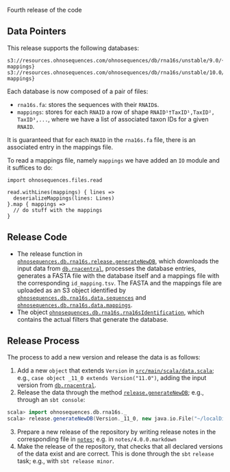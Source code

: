 Fourth release of the code

## Data Pointers
 
This release supports the following databases:

```
s3://resources.ohnosequences.com/ohnosequences/db/rna16s/unstable/9.0/{rna16s.fa, mappings}
s3://resources.ohnosequences.com/ohnosequences/db/rna16s/unstable/10.0/{rna16s.fa, mappings}
```

Each database is now composed of a pair of files: 
* `rna16s.fa`: stores the sequences with their `RNAID`s.
* `mappings`: stores for each `RNAID` a row of shape `RNAID¹†TaxID¹,TaxID², TaxID³,...`, where we have a list of associated taxon IDs for a given `RNAID`.

It is guaranteed that for each `RNAID` in the `rna16s.fa` file, there is an associated entry in the mappings file.

To read a mappings file, namely `mappings` we have added an `IO` module and it suffices to do:

```
import ohnosequences.files.read

read.withLines(mappings) { lines =>
  deserializeMappings(lines: Lines)
}.map { mappings =>
  // do stuff with the mappings
}
```


## Release Code

* The release function in [`ohnosequences.db.rna16s.release.generateNewDB`](https://github.com/ohnosequences/db.rna16s/blob/v4.0.0/src/main/scala/release.scala#L182), which downloads the input data from [`db.rnacentral`][db.rnacentral], processes the database entries, generates a FASTA file with the database itself and a mappings file with the corresponding `id_mapping.tsv`. The FASTA and the mappings file are uploaded as an S3 object identified by [`ohnosequences.db.rna16s.data.sequences`](https://github.com/ohnosequences/db.rna16s/blob/v4.0.0/src/main/scala/data.scala#L68) and [`ohnosequences.db.rna16s.data.mappings`](https://github.com/ohnosequences/db.rna16s/blob/v4.0.0/src/main/scala/data.scala#L75).
* The object [`ohnosequences.db.rna16s.rna16sIdentification`](https://github.com/ohnosequences/db.rna16s/blob/v4.0.0/src/main/scala/rna16sIdentification.scala), which contains the actual filters that generate the database.

## Release Process

The process to add a new version and release the data is as follows:

1. Add a new `object` that extends `Version` in [`src/main/scala/data.scala`](https://github.com/ohnosequences/db.rna16s/blob/v4.0.0/src/main/scala/data.scala); e.g., `case object _11_0 extends Version("11.0")`, adding the input version from [`db.rnacentral`][db.rnacentral].
2. Release the data through the method [`release.generateNewDB`](https://github.com/ohnosequences/db.rna16s/blob/v4.0.0/src/main/scala/release.scala#L182); e.g., through an `sbt console`:
```scala
scala> import ohnosequences.db.rna16s._
scala> release.generateNewDB(Version._11_0, new java.io.File("~/localDir"))
```
3. Prepare a new release of the repository by writing release notes in the corresponding file in [`notes`](https://github.com/ohnosequences/db.rna16s/blob/v4.0.0/notes); e.g. in `notes/4.0.0.markdown`
4. Make the release of the repository, that checks that all declared versions of the data exist and are correct. This is done through the `sbt` `release` task; e.g., with `sbt release minor`.

[rnacentral]: http://rnacentral.org/
[db.rnacentral]: https://github.com/ohnosequences/db.rnacentral
